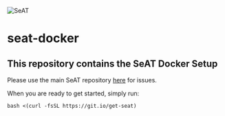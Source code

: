 ![SeAT](https://i.imgur.com/aPPOxSK.png)

# seat-docker

## This repository contains the SeAT Docker Setup

Please use the main SeAT repository [here](https://github.com/eveseat/seat) for issues.

When you are ready to get started, simply run:

```text
bash <(curl -fsSL https://git.io/get-seat)
```
